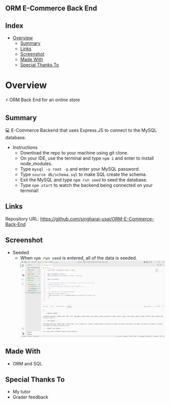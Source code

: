 ﻿## ORM E-Commerce Back End

## Index

- [Overview](#overview)
  - [Summary](#summary)
  - [Links](#links)
  - [Screenshot](#screenshot)
  - [Made With](#made-with)
  - [Special Thanks To](#special-thanks-to)

# Overview

⚡ ORM Back End for an online store

## Summary

💻 E-Commerce Backend that uses Express.JS to connect to the MySQL database.

* Instructions
    * Download the repo to your machine using git clone.
    * On your IDE, use the terminal and type `npm i` and enter to install node_modules.
    * Type `mysql -u root -p` and enter your MySQL password.
    * Type `source db/schema.sql` to make SQL create the schema.
    * Exit the MySQL and type `npm run seed` to seed the database.
    * Type `npm start` to watch the backend being connected on your terminal!

## Links

Repository URL: https://github.com/singharaj-usai/ORM-E-Commerce-Back-End

## Screenshot

* Seeded
  * When `npm run seed` is entered, all of the data is seeded.
![](Screenshot/Screenshot%202022-11-09%20181101.png)

## Made With

* ORM and SQL

## Special Thanks To

* My tutor
* Grader feedback